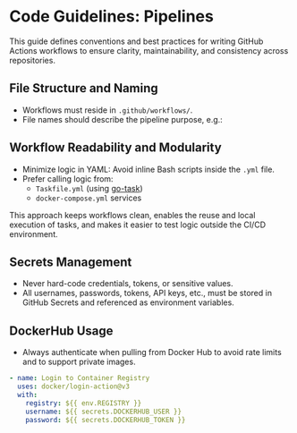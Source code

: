 # Code Guidelines: Pipelines

This guide defines conventions and best practices for writing GitHub Actions workflows to ensure clarity, maintainability, and consistency across repositories.

## File Structure and Naming

* Workflows must reside in `.github/workflows/`.
* File names should describe the pipeline purpose, e.g.:

## Workflow Readability and Modularity

* Minimize logic in YAML: Avoid inline Bash scripts inside the `.yml` file.
* Prefer calling logic from:
    * `Taskfile.yml` (using [go-task](https://taskfile.dev))
    * `docker-compose.yml` services

This approach keeps workflows clean, enables the reuse and local execution of tasks, and makes it easier to test logic outside the CI/CD environment.

## Secrets Management

* Never hard-code credentials, tokens, or sensitive values.
* All usernames, passwords, tokens, API keys, etc., must be stored in GitHub Secrets and referenced as environment variables.

## DockerHub Usage

* Always authenticate when pulling from Docker Hub to avoid rate limits and to support private images.

```yaml
- name: Login to Container Registry
  uses: docker/login-action@v3
  with:
    registry: ${{ env.REGISTRY }}
    username: ${{ secrets.DOCKERHUB_USER }}
    password: ${{ secrets.DOCKERHUB_TOKEN }}
```

<!-- !    File is auto-generated        -->
<!-- !    EDITS WILL BE ERASED !!!!!    -->
